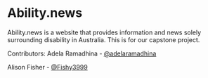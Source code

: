 # Ability.news
Ability.news is a website that provides information and news solely surrounding disability in Australia. This is for our capstone project.

Contributors: 
Adela Ramadhina - [@adelaramadhina](https://github.com/adelaramadhina)

Alison Fisher - [@Fishy3999](https://github/com/Fishy3999)

